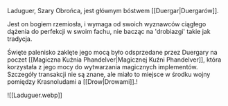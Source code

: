 Laduguer, Szary Obrońca, jest głównym bóstwem [[Duergar|Duergarów]].

Jest on bogiem rzemiosła, i wymaga od swoich wyznawców ciągłego dążenia do perfekcji w swoim fachu, nie bacząc na 'drobiazgi' takie jak tradycja.

Święte palenisko zaklęte jego mocą było odsprzedane przez Duergary na poczet [[Magiczna Kuźnia Phandelver|Magicznej Kuźni Phandelver]], która korzystała z jego mocy do wytwarzania magicznych implementów. Szczegóły transakcji nie są znane, ale miało to miejsce w środku wojny pomiędzy Krasnoludami a [[Drow|Drowami]].!

![[Laduguer.webp]]